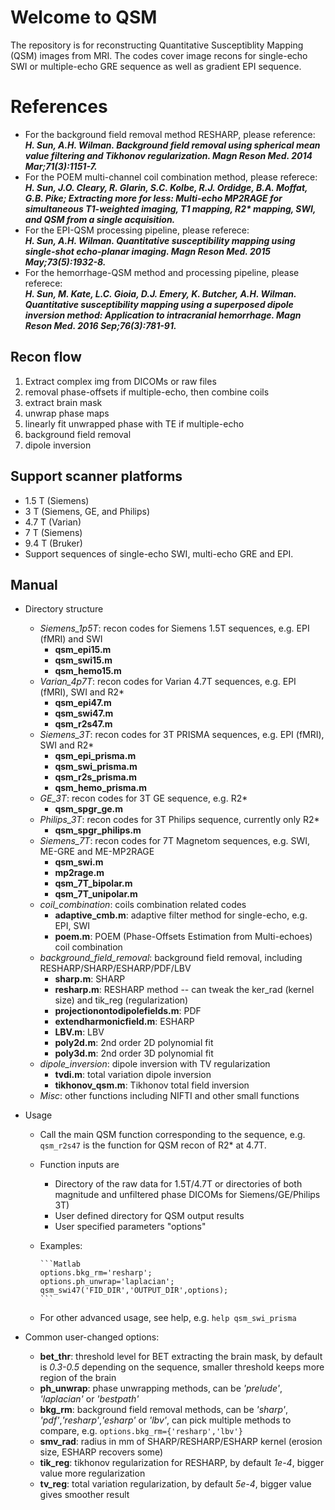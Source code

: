 # Welcome to QSM
The repository is for reconstructing Quantitative Susceptiblity Mapping (QSM) images from MRI. The codes cover image recons for single-echo SWI or multiple-echo GRE sequence as well as gradient EPI sequence.

# References
* For the background field removal method RESHARP, please reference:  
***H. Sun, A.H. Wilman. Background field removal using spherical mean value filtering and Tikhonov regularization. Magn Reson Med. 2014 Mar;71(3):1151-7.***
* For the POEM multi-channel coil combination method, please referece:  
***H. Sun, J.O. Cleary, R. Glarin, S.C. Kolbe, R.J. Ordidge, B.A. Moffat, G.B. Pike; Extracting more for less: Multi-echo MP2RAGE for simultaneous T1-weighted imaging, T1 mapping, R2\* mapping, SWI, and QSM from a single acquisition.***
* For the EPI-QSM processing pipeline, please referece:  
***H. Sun, A.H. Wilman. Quantitative susceptibility mapping using single-shot echo-planar imaging. Magn Reson Med. 2015 May;73(5):1932-8.***
* For the hemorrhage-QSM method and processing pipeline, please referece:  
***H. Sun, M. Kate, L.C. Gioia, D.J. Emery, K. Butcher, A.H. Wilman. Quantitative susceptibility mapping using a superposed dipole inversion method: Application to intracranial hemorrhage. Magn Reson Med. 2016 Sep;76(3):781-91.***

## Recon flow
1. Extract complex img from DICOMs or raw files
2. removal phase-offsets if multiple-echo, then combine coils 
3. extract brain mask 
4. unwrap phase maps 
5. linearly fit unwrapped phase with TE if multiple-echo 
6. background field removal 
7. dipole inversion
	
## Support scanner platforms
  * 1.5 T (Siemens)
  * 3   T (Siemens, GE, and Philips)
  * 4.7 T (Varian)
  * 7   T (Siemens)
  * 9.4 T (Bruker)
  * Support sequences of single-echo SWI, multi-echo GRE and EPI.

## Manual
* Directory structure
  - *Siemens_1p5T*: recon codes for Siemens 1.5T sequences, e.g. EPI (fMRI) and SWI
    + **qsm_epi15.m**
    + **qsm_swi15.m**
    + **qsm_hemo15.m**
  - *Varian_4p7T*: recon codes for Varian 4.7T sequences, e.g. EPI (fMRI), SWI and R2*
    + **qsm_epi47.m**
    + **qsm_swi47.m**
    + **qsm_r2s47.m**
  - *Siemens_3T*: recon codes for 3T PRISMA sequences, e.g. EPI (fMRI), SWI and R2*
    + **qsm_epi_prisma.m**
    + **qsm_swi_prisma.m**
    + **qsm_r2s_prisma.m**
    + **qsm_hemo_prisma.m**
  - *GE_3T*: recon codes for 3T GE sequence, e.g. R2*
    + **qsm_spgr_ge.m**
  - *Philips_3T*: recon codes for 3T Philips sequence, currently only R2*
    + **qsm_spgr_philips.m**
  - *Siemens_7T*: recon codes for 7T Magnetom sequences, e.g. SWI, ME-GRE and ME-MP2RAGE
    + **qsm_swi.m**
    + **mp2rage.m**
    + **qsm_7T_bipolar.m**
    + **qsm_7T_unipolar.m**
  - *coil_combination*: coils combination related codes
    + **adaptive_cmb.m**: adaptive filter method for single-echo, e.g. EPI, SWI
    + **poem.m**: POEM (Phase-Offsets Estimation from Multi-echoes) coil combination
  - *background_field_removal*: background field removal, including RESHARP/SHARP/ESHARP/PDF/LBV
    + **sharp.m**: SHARP
    + **resharp.m**: RESHARP method -- can tweak the ker_rad (kernel size) and tik_reg (regularization)
    + **projectionontodipolefields.m**: PDF
    + **extendharmonicfield.m**: ESHARP
    + **LBV.m**: LBV
    + **poly2d.m**: 2nd order 2D polynomial fit
    + **poly3d.m**: 2nd order 3D polynomial fit
  - *dipole_inversion*: dipole inversion with TV regularization
    + **tvdi.m**: total variation dipole inversion
    + **tikhonov_qsm.m**: Tikhonov total field inversion
  - *Misc*: other functions including NIFTI and other small functions

* Usage
  - Call the main QSM function corresponding to the sequence, e.g. `qsm_r2s47` is the function for QSM recon of R2* at 4.7T.
  - Function inputs are 
    + Directory of the raw data for 1.5T/4.7T or directories of both magnitude and unfiltered phase DICOMs for Siemens/GE/Philips 3T)
    + User defined directory for QSM output results
    + User specified parameters "options"
  - Examples:
  
        ```Matlab
        options.bkg_rm='resharp';
        options.ph_unwrap='laplacian';
        qsm_swi47('FID_DIR','OUTPUT_DIR',options);
        ```
        
  - For other advanced usage, see help, e.g. `help qsm_swi_prisma`

* Common user-changed options:
  - **bet_thr**: threshold level for BET extracting the brain mask, by default is *0.3-0.5* depending on the sequence, smaller threshold keeps more region of the brain
  - **ph_unwrap**: phase unwrapping methods, can be *'prelude'*, *'laplacian'* or *'bestpath'*
  - **bkg_rm**: background field removal methods, can be *'sharp'*, *'pdf'*,*'resharp'*,*'esharp'* or *'lbv'*, can pick multiple methods to compare, e.g. `options.bkg_rm={'resharp','lbv'}`
  - **smv_rad**: radius in mm of SHARP/RESHARP/ESHARP kernel (erosion size, ESHARP recovers some)
  - **tik_reg**: tikhonov regularization for RESHARP, by default *1e-4*, bigger value more regularization
  - **tv_reg**: total variation regularization, by default *5e-4*, bigger value gives smoother result
